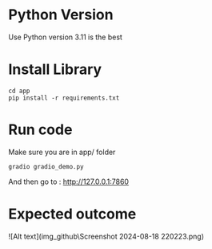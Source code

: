 # Python Version
Use Python version 3.11 is the best
# Install Library
```
cd app
pip install -r requirements.txt
```
# Run code
Make sure you are in app/ folder
```
gradio gradio_demo.py
```
And then go to : http://127.0.0.1:7860
# Expected outcome
![Alt text](img_github\Screenshot 2024-08-18 220223.png)
